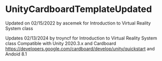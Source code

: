 # UnityCardboardTemplateUpdated
Updated on 02/15/2022 by ascemek for Introduction to Virtual Reality System class


Updates 02/13/2024 by troyncf for Introduction to Virtual Reality System class
Compatible with Unity 2020.3.x and Cardboard https://developers.google.com/cardboard/develop/unity/quickstart and Andoid 8.1
